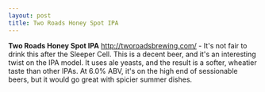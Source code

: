 ```yaml
---
layout: post
title: Two Roads Honey Spot IPA
---
```


__Two Roads Honey Spot IPA__ <http://tworoadsbrewing.com/> - It's not fair to drink this after the Sleeper Cell. This is a decent beer, and it's an interesting twist on the IPA model. It uses ale yeasts, and the result is a softer, wheatier taste than other IPAs. At 6.0% ABV, it's on the high end of sessionable beers, but it would go great with spicier summer dishes.
